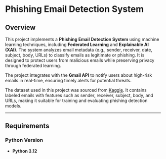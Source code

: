 # Phishing Email Detection System

## Overview

This project implements a **Phishing Email Detection System** using machine learning techniques, including **Federated Learning** and **Explainable AI (XAI)**. The system analyzes email metadata (e.g., sender, receiver, date, subject, body, URLs) to classify emails as legitimate or phishing. It is designed to protect users from malicious emails while preserving privacy through federated learning.

The project integrates with the **Gmail API** to notify users about high-risk emails in real-time, ensuring timely alerts for potential threats.

The dataset used in this project was sourced from [Kaggle](https://www.kaggle.com/datasets/naserabdullahalam/phishing-email-dataset?select=CEAS_08.csv). It contains labeled emails with features such as sender, receiver, subject, body, and URLs, making it suitable for training and evaluating phishing detection models.

---

## Requirements

### Python Version
- **Python 3.12**
